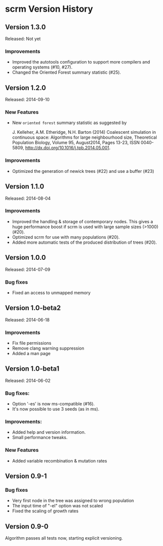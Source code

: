 scrm Version History
========================

Version 1.3.0
------------------------
Released: Not yet

### Improvements
+ Improved the autotools configuration to support more compilers and operating
  systems (#10, #27).
+ Changed the Oriented Forest summary statistic (#25).




Version 1.2.0
------------------------
Released: 2014-09-10

### New Features
+ New `oriented forest` summary statistic as suggested by 

    J. Kelleher, A.M. Etheridge, N.H. Barton (2014) Coalescent simulation in 
    continuous space: Algorithms for large neighbourhood size, 
    Theoretical Population Biology, Volume 95, August2014, Pages 13-23, 
    ISSN 0040-5809, http://dx.doi.org/10.1016/j.tpb.2014.05.001. 

### Improvements
+ Optimized the generation of newick trees (#22) and use a buffer (#23)


 

Version 1.1.0
------------------------
Released: 2014-08-04

### Improvements
+ Improved the handling & storage of contemporary nodes. This gives a huge
  performance boost if scrm is used with large sample sizes (>1000) (#20). 
+ Optimized scrm for use with many populations (#20). 
+ Added more automatic tests of the produced distribution of trees (#20).




Version 1.0.0 
------------------------
Released: 2014-07-09

### Bug fixes
+ Fixed an access to unmapped memory




Version 1.0-beta2
------------------------
Released: 2014-06-18

### Improvements
+ Fix file permissions
+ Remove clang warning suppression
+ Added a man page




Version 1.0-beta1
------------------------
Released: 2014-06-02

### Bug fixes:
+ Option '-es' is now ms-compatible (#16).
+ It's now possible to use 3 seeds (as in ms).

### Improvements:
+ Added help and version information.
+ Small performance tweaks.

### New Features
+ Added variable recombination & mutation rates




Version 0.9-1
------------------------

### Bug fixes
+ Very first node in the tree was assigned to wrong population
+ The input time of "-eI" option was not scaled
+ Fixed the scaling of growth rates




Version 0.9-0
------------------------

Algorithm passes all tests now, starting explicit versioning.

